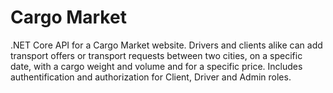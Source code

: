 # Cargo Market
.NET Core API for a Cargo Market website. Drivers and clients alike can add transport offers or transport requests between two cities, on a specific date, with a cargo weight and volume and for a specific price. Includes authentification and authorization for Client, Driver and Admin roles.
